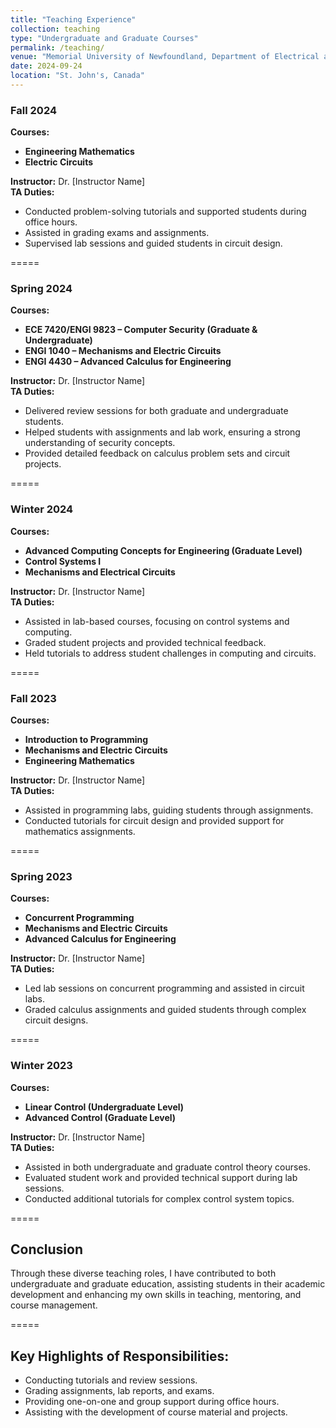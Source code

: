 ```yaml
---
title: "Teaching Experience"
collection: teaching
type: "Undergraduate and Graduate Courses"
permalink: /teaching/
venue: "Memorial University of Newfoundland, Department of Electrical and Computer Engineering"
date: 2024-09-24
location: "St. John's, Canada"
---
```



### Fall 2024
**Courses:**
- **Engineering Mathematics**  
- **Electric Circuits**  

**Instructor:** Dr. [Instructor Name]  
**TA Duties:**
- Conducted problem-solving tutorials and supported students during office hours.
- Assisted in grading exams and assignments.
- Supervised lab sessions and guided students in circuit design.

=====

### Spring 2024
**Courses:**
- **ECE 7420/ENGI 9823 – Computer Security (Graduate & Undergraduate)**  
- **ENGI 1040 – Mechanisms and Electric Circuits**  
- **ENGI 4430 – Advanced Calculus for Engineering**  

**Instructor:** Dr. [Instructor Name]  
**TA Duties:**
- Delivered review sessions for both graduate and undergraduate students.
- Helped students with assignments and lab work, ensuring a strong understanding of security concepts.
- Provided detailed feedback on calculus problem sets and circuit projects.
  
=====

### Winter 2024
**Courses:**
- **Advanced Computing Concepts for Engineering (Graduate Level)**  
- **Control Systems I**  
- **Mechanisms and Electrical Circuits**  

**Instructor:** Dr. [Instructor Name]  
**TA Duties:**
- Assisted in lab-based courses, focusing on control systems and computing.
- Graded student projects and provided technical feedback.
- Held tutorials to address student challenges in computing and circuits.


=====

### Fall 2023
**Courses:**
- **Introduction to Programming**  
- **Mechanisms and Electric Circuits**  
- **Engineering Mathematics**  

**Instructor:** Dr. [Instructor Name]  
**TA Duties:**
- Assisted in programming labs, guiding students through assignments.
- Conducted tutorials for circuit design and provided support for mathematics assignments.
  

=====

### Spring 2023
**Courses:**
- **Concurrent Programming**  
- **Mechanisms and Electric Circuits**  
- **Advanced Calculus for Engineering**  

**Instructor:** Dr. [Instructor Name]  
**TA Duties:**
- Led lab sessions on concurrent programming and assisted in circuit labs.
- Graded calculus assignments and guided students through complex circuit designs.


=====

### Winter 2023
**Courses:**
- **Linear Control (Undergraduate Level)**  
- **Advanced Control (Graduate Level)**  

**Instructor:** Dr. [Instructor Name]  
**TA Duties:**
- Assisted in both undergraduate and graduate control theory courses.
- Evaluated student work and provided technical support during lab sessions.
- Conducted additional tutorials for complex control system topics.


=====

## Conclusion

Through these diverse teaching roles, I have contributed to both undergraduate and graduate education, assisting students in their academic development and enhancing my own skills in teaching, mentoring, and course management.


=====

## Key Highlights of Responsibilities:

- Conducting tutorials and review sessions.
- Grading assignments, lab reports, and exams.
- Providing one-on-one and group support during office hours.
- Assisting with the development of course material and projects.
